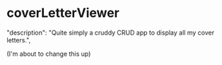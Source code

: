 # coverLetterViewer

"description": "Quite simply a cruddy CRUD app to display all my cover letters.",

(I'm about to change this up) 
